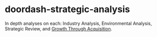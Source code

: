 # doordash-strategic-analysis
In depth analyses on each: Industry Analysis, Environmental Analysis, Strategic Review, and [Growth Through Acquisition](https://github.com/bryce-bowles/doordash-strategic-analysis/blob/1622c44538af3e29884c3d56a6e921e946f9c2b0/Assignment_Growth%20through%20Acquisition.pptx).
